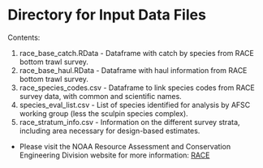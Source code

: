 Directory for Input Data Files
=============
Contents:
1.	race_base_catch.RData - Dataframe with catch by species from RACE bottom trawl survey.
2.	race_base_haul.RData - Dataframe with haul information from RACE bottom trawl survey.
3.	race_species_codes.csv - Dataframe to link species codes from RACE survey data, with common and scientific names.
4.  species_eval_list.csv - List of species identified for analysis by AFSC working group (less the sculpin species complex).
5.	race_stratum_info.csv - Information on the different survey strata, including area necessary for design-based estimates. 

* Please visit the NOAA Resource Assessment and Conservation Engineering Division website for more information: [RACE](https://www.afsc.noaa.gov/RACE/groundfish/bottom%20trawl%20surveys.php)